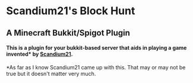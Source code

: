 # Scandium21's Block Hunt

## A Minecraft Bukkit/Spigot Plugin

#### This is a plugin for your bukkit-based server that aids in playing a game invented* by [Scandium21](https://en.wikipedia.org/wiki/Scandium).


*As far as I know Scandium21 came up with this. That may or may not be true but it doesn't matter very much.
